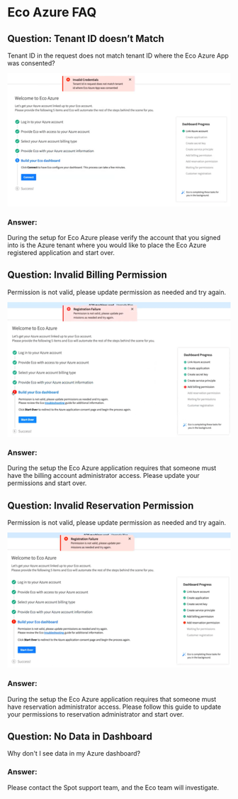 # Eco Azure FAQ

## Question: Tenant ID doesn’t Match

Tenant ID in the request does not match tenant ID where the Eco Azure App was consented?

<img src="/eco/_media/eco-azure-faq-1.png" />

### Answer:

During the setup for Eco Azure please verify the account that you signed into is the Azure tenant where you would like to place the Eco Azure registered application and start over.

## Question: Invalid Billing Permission  

Permission is not valid, please update permission as needed and try again.

<img src="/eco/_media/eco-azure-faq-2.png" />

### Answer:

During the setup the Eco Azure application requires that someone must have the billing account administrator access. Please update your permissions and start over.

## Question: Invalid Reservation Permission  

Permission is not valid, please update permission as needed and try again.

<img src="/eco/_media/eco-azure-faq-3.png" />

### Answer:

During the setup the Eco Azure application requires that someone must have reservation administrator access. Please follow this guide to update your permissions to reservation administrator and start over.

## Question: No Data in Dashboard

Why don't I see data in my Azure dashboard?

### Answer:

Please contact the Spot support team, and the Eco team will investigate.
